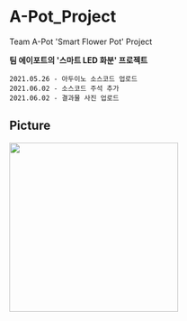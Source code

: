 # A-Pot_Project
Team A-Pot 'Smart Flower Pot' Project

**팀 에이포트의 '스마트 LED 화분' 프로젝트**

```
2021.05.26 - 아두이노 소스코드 업로드
2021.06.02 - 소스코드 주석 추가
2021.06.02 - 결과물 사진 업로드
```

## Picture
<img src="https://user-images.githubusercontent.com/56511728/120421870-133fd200-c3a2-11eb-9ed1-893e7228f79a.jpg" width="300" heoght="300">
